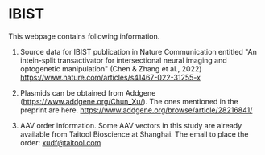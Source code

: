 # IBIST
This webpage contains following information.
1) Source data for IBIST publication in Nature Communication entitled "An intein-split transactivator for intersectional neural imaging and optogenetic manipulation"  (Chen & Zhang et al., 2022) https://www.nature.com/articles/s41467-022-31255-x 


2) Plasmids can be obtained from Addgene (https://www.addgene.org/Chun_Xu/).
The ones mentioned in the preprint are here. https://www.addgene.org/browse/article/28216841/

3) AAV order information.
Some AAV vectors in this study are already available from Taitool Bioscience at Shanghai.
The email to place the order: xudf@taitool.com
